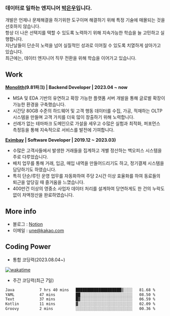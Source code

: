 ###  데이터로 일하는 엔지니어 [박은우](https://dev-wooyeon.github.io/quiz-app/)입니다. 

개발은 언제나 문제해결을 하기위한 도구이며 해결하기 위해 특정 기술에 매몰되는 것을 선호하지 않습니다.  
항상 더 나은 선택지를 택할 수 있도록 노력하기 위해 지속가능한 학습을 늘 고민하고 실행합니다.  
지난날들이 단순히 노력을 넘어 실질적인 성과로 이어질 수 있도록 치열하게 살아가고 있습니다.  
최근에는, 데이터 엔지니어 직무 전환을 위해 학습을 이어가고 있습니다.

## Work
**[Monolith](https://www.981park.com/)(9.81파크) | Backend Developer | 2023.04 ~ now**

- MSA 및 EDA 기반의 유연하고 확장 가능한 플랫폼 서버 개발을 통해 글로벌 확장이 가능한 환경을 구축했습니다.
- 시간당 80GB 수준의 하드웨어 및 고객 행동 데이터를 수집, 가공, 적재하는 OLTP 시스템을 만들며 고객 가치를 더욱 많이 창출하기 위해 노력합니다.
- 선례가 없는 테마파크 도메인으로 가설을 세우고 수많은 실험과 최적화, 퍼포먼스 측정등을 통해 지속적으로 서비스를 발전에 기여합니다.

**[Eximbay](https://www.eximbay.com/index.do) | Software Developer | 2019.12 ~ 2023.03)**

- 수많은 고객사들에서 발생한 거래들을 집계하고 개별 정산하는 백오피스 시스템을 주로 다루었습니다.
- 배치 업무를 통해 거래, 입금, 매입 내역을 만들어드리기도 하고, 정기결제 시스템을 담당하기도 하였습니다.
- 특히 단순/루틴 운영 업무를 자동화하여 주당 2시간 이상 효율화를 하여 동료들의 퇴근을 앞당길 때 즐거움을 느꼈습니다.
- 400만건 이상의 영중소 사업자 데이터 처리를 설계하여 당연하게도 한 건의 누락도 없이 차액정산을 완료하였습니다.

## More info
- 블로그 : [Notion](https://notion-blog-ieunune.vercel.app)
- 이메일 : une@kakao.com

## Coding Power
- 통합 코딩력(2023.08.04~)

[![wakatime](https://wakatime.com/badge/user/099dd627-fdab-4072-b87a-fa91c7a76d8d.svg?style=for-the-badge)](https://wakatime.com/@099dd627-fdab-4072-b87a-fa91c7a76d8d)

- 주간 코딩력(최근 7일)

<!--START_SECTION:waka-->

```txt
Java           7 hrs 40 mins   ████████████████████▒░░░░   81.68 %
YAML           47 mins         ██░░░░░░░░░░░░░░░░░░░░░░░   08.50 %
Text           37 mins         █▓░░░░░░░░░░░░░░░░░░░░░░░   06.59 %
Kotlin         11 mins         ▓░░░░░░░░░░░░░░░░░░░░░░░░   02.09 %
Groovy         2 mins          ░░░░░░░░░░░░░░░░░░░░░░░░░   00.36 %
```

<!--END_SECTION:waka-->
